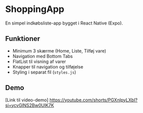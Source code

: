# ShoppingApp

En simpel indkøbsliste-app bygget i React Native (Expo).

## Funktioner
- Minimum 3 skærme (Home, Liste, Tilføj vare)
- Navigation med Bottom Tabs
- FlatList til visning af varer
- Knapper til navigation og tilføjelse
- Styling i separat fil (`styles.js`)

## Demo
[Link til video-demo] https://youtube.com/shorts/PGXnlpyLXbI?si=ycvGlNS2Bw0UlK7K
